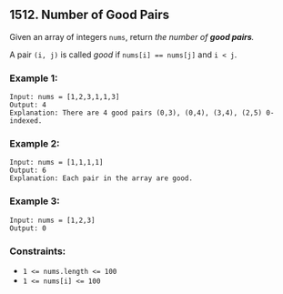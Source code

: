 ## 1512. Number of Good Pairs

Given an array of integers ```nums```, return *the number of **good pairs**.*

A pair ```(i, j)``` is called *good* if ```nums[i] == nums[j]``` and ```i < j```.

### Example 1:
```
Input: nums = [1,2,3,1,1,3]
Output: 4
Explanation: There are 4 good pairs (0,3), (0,4), (3,4), (2,5) 0-indexed.
```
### Example 2:
```
Input: nums = [1,1,1,1]
Output: 6
Explanation: Each pair in the array are good.
```
### Example 3:
```
Input: nums = [1,2,3]
Output: 0
```

### Constraints:

* ```1 <= nums.length <= 100```
* ```1 <= nums[i] <= 100```